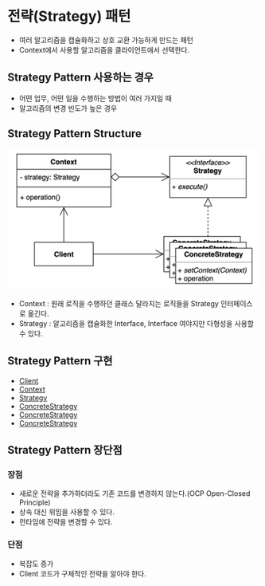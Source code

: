 # 전략(Strategy) 패턴

- 여러 알고리즘을 캡슐화하고 상호 교환 가능하게 만드는 패턴
- Context에서 사용할 알고리즘을 클라이언트에서 선택한다.

## Strategy Pattern 사용하는 경우
- 어떤 업무, 어떤 일을 수행하는 방법이 여러 가지일 때
- 알고리즘의 변경 빈도가 높은 경우

## Strategy Pattern Structure
![Strategy.png](Strategy.png)
- Context : 원래 로직을 수행하던 클래스 달라지는 로직들을 Strategy 인터페이스로 옮긴다.
- Strategy : 알고리즘을 캡슐화한 Interface, Interface 여야지만 다형성을 사용할 수 있다.

## Strategy Pattern 구현
- [Client](simple%2FClient.java)
- [Context](simple%2FBlueLightRedLight.java)
- [Strategy](simple%2FSpeed.java)
- [ConcreteStrategy](simple%2FFast.java)
- [ConcreteStrategy](simple%2FNormal.java)
- [ConcreteStrategy](simple%2FFastest.java)

## Strategy Pattern 장단점
### 장점
- 새로운 전략을 추가하더라도 기존 코드를 변경하지 않는다.(OCP Open-Closed Principle)
- 상속 대신 위임을 사용할 수 있다.
- 런타임에 전략을 변경할 수 있다.
### 단점
- 복잡도 증가
- Client 코드가 구체적인 전략을 알아야 한다.